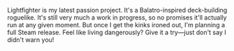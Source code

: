 Lightfighter is my latest passion project. It's a Balatro-inspired deck-building roguelike. It's still very much a work in progress, so no promises it'll actually run at any given moment. But once I get the kinks ironed out, I'm planning a full Steam release. Feel like living dangerously? Give it a try—just don't say I didn't warn you!

